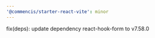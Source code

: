```yaml
---
'@commencis/starter-react-vite': minor
---
```


fix(deps): update dependency react-hook-form to v7.58.0

